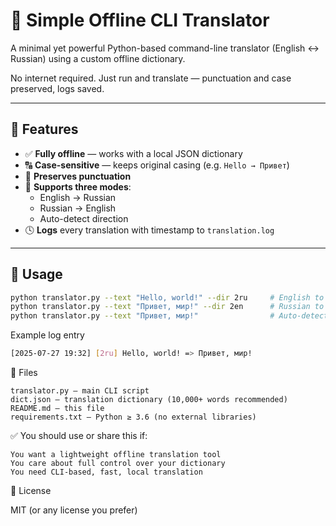 # 🧭 Simple Offline CLI Translator

A minimal yet powerful Python-based command-line translator (English ↔ Russian) using a custom offline dictionary.

No internet required. Just run and translate — punctuation and case preserved, logs saved.

---

## 🚀 Features

- ✅ **Fully offline** — works with a local JSON dictionary
- 🔠 **Case-sensitive** — keeps original casing (e.g. `Hello → Привет`)
- 🧩 **Preserves punctuation**
- 🔄 **Supports three modes**:
  - English → Russian
  - Russian → English
  - Auto-detect direction
- 🕓 **Logs** every translation with timestamp to `translation.log`

---

## 🧪 Usage

```bash
python translator.py --text "Hello, world!" --dir 2ru     # English to Russian
python translator.py --text "Привет, мир!" --dir 2en      # Russian to English
python translator.py --text "Привет, мир!"                # Auto-detect
```

Example log entry
```bash
[2025-07-27 19:32] [2ru] Hello, world! => Привет, мир!
```

📁 Files

    translator.py — main CLI script
    dict.json — translation dictionary (10,000+ words recommended)
    README.md — this file
    requirements.txt — Python ≥ 3.6 (no external libraries)

✅ You should use or share this if:

    You want a lightweight offline translation tool
    You care about full control over your dictionary
    You need CLI-based, fast, local translation

🪪 License

MIT (or any license you prefer)
